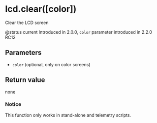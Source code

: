 # lcd.clear\(\[color\]\)

Clear the LCD screen

@status current Introduced in 2.0.0, `color` parameter introduced in 2.2.0 RC12

## Parameters

* `color` \(optional, only on color screens\)

## Return value

none

### Notice

This function only works in stand-alone and telemetry scripts.

